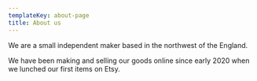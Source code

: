 ```yaml
---
templateKey: about-page
title: About us
---
```

We are a small independent maker based in the northwest of the England. 

We have been making and selling our goods online since early 2020 when we lunched our first items on Etsy.
